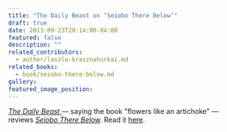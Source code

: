 ```yaml
---
title: "The Daily Beast on ‘Seiobo There Below’"
draft: true
date: 2013-09-23T20:14:00-04:00
featured: false
description: ""
related_contributors:
  - author/laszlo-krasznahorkai.md
related_books:
  - book/seiobo-there-below.md
gallery:
featured_image_position: 
---
```


[_The Daily Beast_ ](http://www.thedailybeast.com/articles/2013/09/23/this-week-s-hot-reads-september-23-2013.html)— saying the book "flowers like an artichoke" — reviews _[Seiobo There Below](http://ndbooks.com/book/seiobo-there-below)._ Read it [here](http://www.thedailybeast.com/articles/2013/09/23/this-week-s-hot-reads-september-23-2013.html). 


